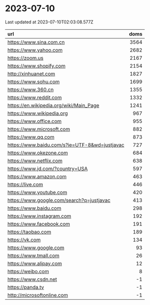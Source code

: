 # 2023-07-10

<!-- BEGIN -->
Last updated at 2023-07-10T02:03:08.577Z

url | doms
:- | -:
https://www.sina.com.cn | 3564
https://www.yahoo.com | 2682
https://zoom.us | 2167
https://www.shopify.com | 2154
http://xinhuanet.com | 1827
https://www.sohu.com | 1699
https://www.360.cn | 1355
https://www.reddit.com | 1332
https://en.wikipedia.org/wiki/Main_Page | 1241
https://www.wikipedia.org | 967
https://www.office.com | 955
https://www.microsoft.com | 882
https://www.qq.com | 873
https://www.baidu.com/s?ie=UTF-8&wd=justjavac | 727
https://www.okezone.com | 684
https://www.netflix.com | 638
https://www.jd.com/?country=USA | 597
https://www.amazon.com | 463
https://live.com | 446
https://www.youtube.com | 420
https://www.google.com/search?q=justjavac | 413
https://www.baidu.com | 298
https://www.instagram.com | 192
https://www.facebook.com | 191
https://taobao.com | 189
https://vk.com | 134
https://www.google.com | 93
https://www.tmall.com | 26
https://www.alipay.com | 12
https://weibo.com | 8
https://www.csdn.net | -1
https://panda.tv | -1
http://microsoftonline.com | -1
<!-- END -->
